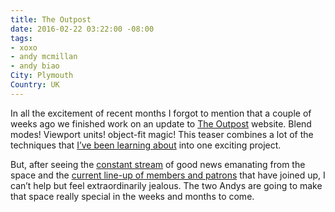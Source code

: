 ```yaml
---
title: The Outpost
date: 2016-02-22 03:22:00 -08:00
tags:
- xoxo
- andy mcmillan
- andy biao
City: Plymouth
Country: UK
---
```


In all the excitement of recent months I forgot to mention that a couple of weeks ago we finished work on an update to [The Outpost](http://outpostpdx.com/) website. Blend modes! Viewport units! object-fit magic! This teaser combines a lot of the techniques that [I’ve been learning about](https://css-tricks.com/author/robinrendle/) into one exciting project.

But, after seeing the [constant stream](https://twitter.com/outpostpdx) of good news emanating from the space and the [current line-up of members and patrons](https://medium.com/@waxpancake/the-outpost-is-here-9d247013a304#.cerbsssux) that have joined up, I can’t help but feel extraordinarily jealous. The two Andys are going to make that space really special in the weeks and months to come.
